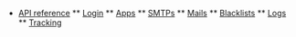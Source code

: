 * [API reference](api.md "API reference")
** [Login](login.md)
** [Apps](apps.md)
** [SMTPs](smtps.md)
** [Mails](mails.md)
** [Blacklists](blacklists.md)
** [Logs](logs.md)
** [Tracking](tracking.md)